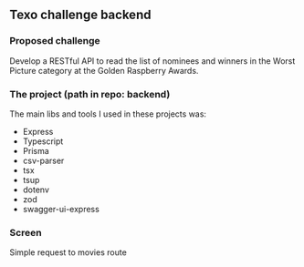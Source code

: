 ## Texo challenge backend

### Proposed challenge

Develop a RESTful API to read the list of nominees and winners
in the Worst Picture category at the Golden Raspberry Awards.


### The project (path in repo: backend)


The main libs and tools I used in these projects was:

* Express
* Typescript
* Prisma
* csv-parser
* tsx
* tsup
* dotenv
* zod
* swagger-ui-express

### Screen

Simple request to movies route

